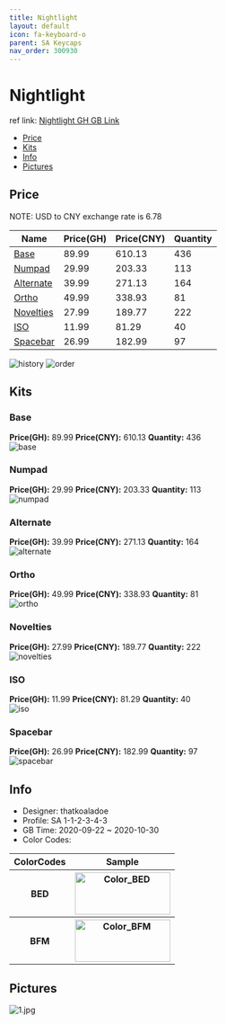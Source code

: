 ```yaml
---
title: Nightlight 
layout: default
icon: fa-keyboard-o
parent: SA Keycaps
nav_order: 300930
---
```


# Nightlight 

ref link: [Nightlight GH GB Link](https://geekhack.org/index.php?topic=107592.0)  
* [Price](#price)  
* [Kits](#kits)  
* [Info](#info)  
* [Pictures](#pictures)  


## Price  

NOTE: USD to CNY exchange rate is 6.78

| Name          | Price(GH)    |  Price(CNY) | Quantity |
| ------------- | ------------ |  ---------- | -------- |
|[Base](#base)|89.99|610.13|436|
|[Numpad](#numpad)|29.99|203.33|113|
|[Alternate](#alternate)|39.99|271.13|164|
|[Ortho](#ortho)|49.99|338.93|81|
|[Novelties](#novelties)|27.99|189.77|222|
|[ISO](#iso)|11.99|81.29|40|
|[Spacebar](#spacebar)|26.99|182.99|97|

<img src="{{ 'assets/images/sa-keycaps/nightlight/history.png' | relative_url }}" alt="history" class="image featured">
<img src="{{ 'assets/images/sa-keycaps/nightlight/order.png' | relative_url }}" alt="order" class="image featured">

## Kits  
### Base  
**Price(GH):** 89.99    **Price(CNY):** 610.13    **Quantity:** 436  
<img src="{{ 'assets/images/sa-keycaps/nightlight/kits_pics/base.png' | relative_url }}" alt="base" class="image featured">

### Numpad  
**Price(GH):** 29.99    **Price(CNY):** 203.33    **Quantity:** 113  
<img src="{{ 'assets/images/sa-keycaps/nightlight/kits_pics/numpad.png' | relative_url }}" alt="numpad" class="image featured">

### Alternate  
**Price(GH):** 39.99    **Price(CNY):** 271.13    **Quantity:** 164  
<img src="{{ 'assets/images/sa-keycaps/nightlight/kits_pics/alternate.png' | relative_url }}" alt="alternate" class="image featured">

### Ortho  
**Price(GH):** 49.99    **Price(CNY):** 338.93    **Quantity:** 81  
<img src="{{ 'assets/images/sa-keycaps/nightlight/kits_pics/ortho.png' | relative_url }}" alt="ortho" class="image featured">

### Novelties  
**Price(GH):** 27.99    **Price(CNY):** 189.77    **Quantity:** 222  
<img src="{{ 'assets/images/sa-keycaps/nightlight/kits_pics/novelties.png' | relative_url }}" alt="novelties" class="image featured">

### ISO  
**Price(GH):** 11.99    **Price(CNY):** 81.29    **Quantity:** 40  
<img src="{{ 'assets/images/sa-keycaps/nightlight/kits_pics/iso.png' | relative_url }}" alt="iso" class="image featured">

### Spacebar  
**Price(GH):** 26.99    **Price(CNY):** 182.99    **Quantity:** 97  
<img src="{{ 'assets/images/sa-keycaps/nightlight/kits_pics/spacebar.png' | relative_url }}" alt="spacebar" class="image featured">


## Info  
* Designer: thatkoaladoe  
* Profile: SA 1-1-2-3-4-3  
* GB Time: 2020-09-22 ~ 2020-10-30  
* Color Codes:  

<table style="width:100%">
  <tr>
    <th>ColorCodes</th>
    <th>Sample</th>
  </tr>
  <tr>
    <th>BED</th>
    <th><img src="{{ 'assets/images/sa-keycaps/SP_ColorCodes/abs/SP_Abs_ColorCodes_BED.png' | relative_url }}" alt="Color_BED" height="75" width="170"></th>
  </tr>
  <tr>
    <th>BFM</th>
    <th><img src="{{ 'assets/images/sa-keycaps/SP_ColorCodes/abs/SP_Abs_ColorCodes_BFM.png' | relative_url }}" alt="Color_BFM" height="75" width="170"></th>
  </tr>
</table>

## Pictures  
<img src="{{ 'assets/images/sa-keycaps/nightlight/rendering_pics/1.jpg' | relative_url }}" alt="1.jpg" class="image featured">
